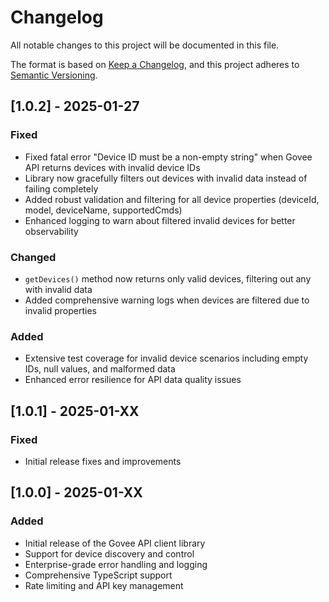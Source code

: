 # Changelog

All notable changes to this project will be documented in this file.

The format is based on [Keep a Changelog](https://keepachangelog.com/en/1.0.0/),
and this project adheres to [Semantic Versioning](https://semver.org/spec/v2.0.0.html).

## [1.0.2] - 2025-01-27

### Fixed

- Fixed fatal error "Device ID must be a non-empty string" when Govee API returns devices with invalid device IDs
- Library now gracefully filters out devices with invalid data instead of failing completely
- Added robust validation and filtering for all device properties (deviceId, model, deviceName, supportedCmds)
- Enhanced logging to warn about filtered invalid devices for better observability

### Changed

- `getDevices()` method now returns only valid devices, filtering out any with invalid data
- Added comprehensive warning logs when devices are filtered due to invalid properties

### Added

- Extensive test coverage for invalid device scenarios including empty IDs, null values, and malformed data
- Enhanced error resilience for API data quality issues

## [1.0.1] - 2025-01-XX

### Fixed

- Initial release fixes and improvements

## [1.0.0] - 2025-01-XX

### Added

- Initial release of the Govee API client library
- Support for device discovery and control
- Enterprise-grade error handling and logging
- Comprehensive TypeScript support
- Rate limiting and API key management
